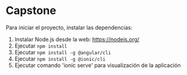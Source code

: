 # Capstone

Para iniciar el proyecto, instalar las dependencias:

1. Instalar Node.js desde la web: https://nodejs.org/
2. Ejecutar `npm install`
3. Ejecutar `npm install -g @angular/cli`
4. Ejecutar `npm install -g @ionic/cli`
5. Ejecutar comando 'ionic serve' para visualización de la aplicación
